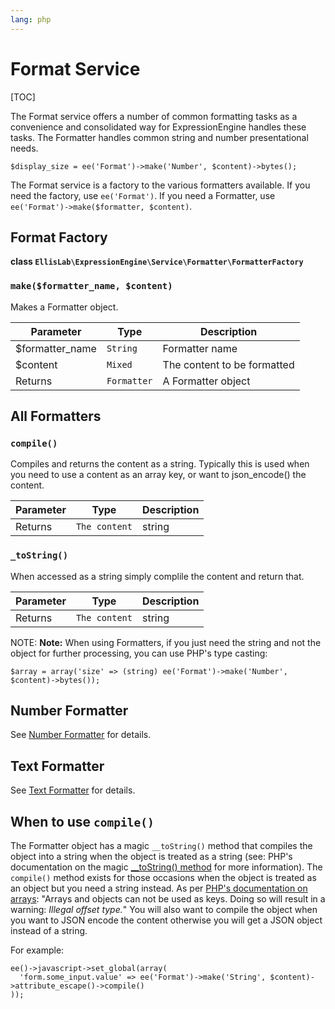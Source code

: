 ```yaml
---
lang: php
---
```


<!--
    This source file is part of the open source project
    ExpressionEngine User Guide (https://github.com/ExpressionEngine/ExpressionEngine-User-Guide)

    @link      https://expressionengine.com/
    @copyright Copyright (c) 2003-2020, Packet Tide, LLC (https://ellislab.com)
    @license   https://expressionengine.com/license Licensed under Apache License, Version 2.0
-->

# Format Service

[TOC]

The Format service offers a number of common formatting tasks as a convenience and consolidated way for ExpressionEngine handles these tasks. The Formatter handles common string and number presentational needs.

    $display_size = ee('Format')->make('Number', $content)->bytes();

The Format service is a factory to the various formatters available. If you need the factory, use `ee('Format')`. If you need a Formatter, use `ee('Format')->make($formatter, $content)`.

## Format Factory

**class `EllisLab\ExpressionEngine\Service\Formatter\FormatterFactory`**

### `make($formatter_name, $content)`

Makes a Formatter object.

| Parameter        | Type        | Description                 |
| ---------------- | ----------- | --------------------------- |
| \$formatter_name | `String`    | Formatter name              |
| \$content        | `Mixed`     | The content to be formatted |
| Returns          | `Formatter` | A Formatter object          |

## All Formatters

### `compile()`

Compiles and returns the content as a string. Typically this is used when you need to use a content as an array key, or want to json_encode() the content.

| Parameter | Type          | Description |
| --------- | ------------- | ----------- |
| Returns   | `The content` | string      |

### `_toString()`

When accessed as a string simply complile the content and return that.

| Parameter | Type          | Description |
| --------- | ------------- | ----------- |
| Returns   | `The content` | string      |

NOTE: **Note:** When using Formatters, if you just need the string and not the object for further processing, you can use PHP's type casting:

    $array = array('size' => (string) ee('Format')->make('Number', $content)->bytes());

## Number Formatter

See [Number Formatter](development/services/format/number.md) for details.

## Text Formatter

See [Text Formatter](development/services/format/text.md) for details.

## When to use `compile()`

The Formatter object has a magic `__toString()` method that compiles the object into a string when the object is treated as a string (see: PHP's documentation on the magic [\_\_toString() method](http://php.net/manual/en/language.oop5.magic.php#object.tostring) for more information). The `compile()` method exists for those occasions when the object is treated as an object but you need a string instead. As per [PHP's documentation on arrays](http://php.net/manual/en/language.types.array.php): "Arrays and objects can not be used as keys. Doing so will result in a warning: _Illegal offset type._" You will also want to compile the object when you want to JSON encode the content otherwise you will get a JSON object instead of a string.

For example:

    ee()->javascript->set_global(array(
      'form.some_input.value' => ee('Format')->make('String', $content)->attribute_escape()->compile()
    ));
